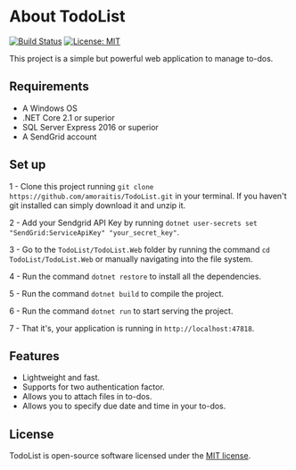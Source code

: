 # About TodoList

[![Build Status](https://travis-ci.org/amoraitis/TodoList.svg?branch=develop)](https://travis-ci.org/amoraitis/TodoList)
[![License: MIT](https://img.shields.io/badge/License-MIT-blue.svg)](https://opensource.org/licenses/MIT)

This project is a simple but powerful web application to manage to-dos.

## Requirements

- A Windows OS
- .NET Core 2.1 or superior
- SQL Server Express 2016 or superior
- A SendGrid account

## Set up

1 - Clone this project running `git clone https://github.com/amoraitis/TodoList.git` in your terminal. If you haven't git installed can simply download it and unzip it.

2 - Add your Sendgrid API Key by running `dotnet user-secrets set "SendGrid:ServiceApiKey" "your_secret_key"`.

3 - Go to the `TodoList/TodoList.Web` folder by running the command `cd TodoList/TodoList.Web` or manually navigating into the file system.

4 - Run the command `dotnet restore` to install all the dependencies.

5 - Run the command `dotnet build` to compile the project.

6 - Run the command `dotnet run` to start serving the project.

7 - That it's, your application is running in `http://localhost:47818`.

## Features

- Lightweight and fast.
- Supports for two authentication factor.
- Allows you to attach files in to-dos.
- Allows you to specify due date and time in your to-dos.

## License

TodoList is open-source software licensed under the [MIT license](LICENSE.txt).